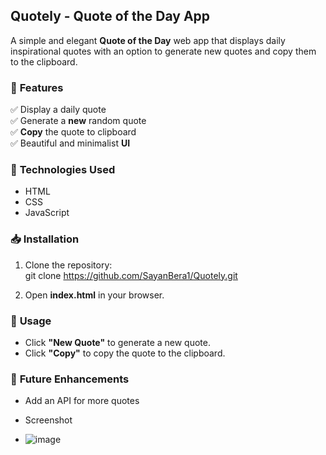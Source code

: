 ## **Quotely - Quote of the Day App**

A simple and elegant **Quote of the Day** web app that displays daily inspirational quotes with an option to generate new quotes and copy them to the clipboard.

### 🌟 **Features**
✅ Display a daily quote  
✅ Generate a **new** random quote  
✅ **Copy** the quote to clipboard  
✅ Beautiful and minimalist **UI**

### 🔧 **Technologies Used**
- HTML  
- CSS  
- JavaScript  

### 📥 **Installation**  
1. Clone the repository:  
   git clone https://github.com/SayanBera1/Quotely.git

2. Open **index.html** in your browser.  

### 🎯 **Usage**  
- Click **"New Quote"** to generate a new quote.  
- Click **"Copy"** to copy the quote to the clipboard.  

### 📌 **Future Enhancements**  
- Add an API for more quotes

- Screenshot
- ![image](https://github.com/user-attachments/assets/ce61613a-cc82-43f9-9cff-10d761c661ba)

